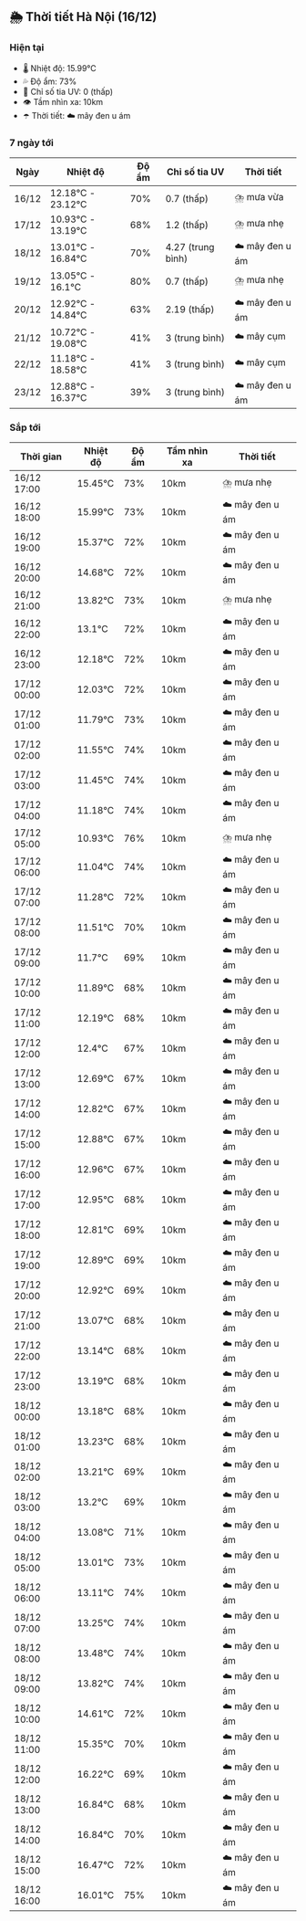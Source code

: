 ## 🌦️ Thời tiết Hà Nội (16/12)

### Hiện tại

- 🌡️ Nhiệt độ: 15.99℃
- 💦 Độ ẩm: 73%
- 🌟 Chỉ số tia UV: 0 (thấp)
- 👁️ Tầm nhìn xa: 10km
- ☂️ Thời tiết: ☁️ mây đen u ám

### 7 ngày tới

| Ngày | Nhiệt độ | Độ ẩm | Chỉ số tia UV | Thời tiết |
| --- | --- | --- | --- | --- |
| 16/12 | 12.18℃ - 23.12℃ | 70% | 0.7 (thấp) | ⛈️ mưa vừa |
| 17/12 | 10.93℃ - 13.19℃ | 68% | 1.2 (thấp) | ⛈️ mưa nhẹ |
| 18/12 | 13.01℃ - 16.84℃ | 70% | 4.27 (trung bình) | ☁️ mây đen u ám |
| 19/12 | 13.05℃ - 16.1℃ | 80% | 0.7 (thấp) | ⛈️ mưa nhẹ |
| 20/12 | 12.92℃ - 14.84℃ | 63% | 2.19 (thấp) | ☁️ mây đen u ám |
| 21/12 | 10.72℃ - 19.08℃ | 41% | 3 (trung bình) | ☁️ mây cụm |
| 22/12 | 11.18℃ - 18.58℃ | 41% | 3 (trung bình) | ☁️ mây cụm |
| 23/12 | 12.88℃ - 16.37℃ | 39% | 3 (trung bình) | ☁️ mây đen u ám |

### Sắp tới

| Thời gian | Nhiệt độ | Độ ẩm | Tầm nhìn xa | Thời tiết |
| --- | --- | --- | --- | --- |
| 16/12 17:00 | 15.45℃ | 73% | 10km | ⛈️ mưa nhẹ |
| 16/12 18:00 | 15.99℃ | 73% | 10km | ☁️ mây đen u ám |
| 16/12 19:00 | 15.37℃ | 72% | 10km | ☁️ mây đen u ám |
| 16/12 20:00 | 14.68℃ | 72% | 10km | ☁️ mây đen u ám |
| 16/12 21:00 | 13.82℃ | 73% | 10km | ⛈️ mưa nhẹ |
| 16/12 22:00 | 13.1℃ | 72% | 10km | ☁️ mây đen u ám |
| 16/12 23:00 | 12.18℃ | 72% | 10km | ☁️ mây đen u ám |
| 17/12 00:00 | 12.03℃ | 72% | 10km | ☁️ mây đen u ám |
| 17/12 01:00 | 11.79℃ | 73% | 10km | ☁️ mây đen u ám |
| 17/12 02:00 | 11.55℃ | 74% | 10km | ☁️ mây đen u ám |
| 17/12 03:00 | 11.45℃ | 74% | 10km | ☁️ mây đen u ám |
| 17/12 04:00 | 11.18℃ | 74% | 10km | ☁️ mây đen u ám |
| 17/12 05:00 | 10.93℃ | 76% | 10km | ⛈️ mưa nhẹ |
| 17/12 06:00 | 11.04℃ | 74% | 10km | ☁️ mây đen u ám |
| 17/12 07:00 | 11.28℃ | 72% | 10km | ☁️ mây đen u ám |
| 17/12 08:00 | 11.51℃ | 70% | 10km | ☁️ mây đen u ám |
| 17/12 09:00 | 11.7℃ | 69% | 10km | ☁️ mây đen u ám |
| 17/12 10:00 | 11.89℃ | 68% | 10km | ☁️ mây đen u ám |
| 17/12 11:00 | 12.19℃ | 68% | 10km | ☁️ mây đen u ám |
| 17/12 12:00 | 12.4℃ | 67% | 10km | ☁️ mây đen u ám |
| 17/12 13:00 | 12.69℃ | 67% | 10km | ☁️ mây đen u ám |
| 17/12 14:00 | 12.82℃ | 67% | 10km | ☁️ mây đen u ám |
| 17/12 15:00 | 12.88℃ | 67% | 10km | ☁️ mây đen u ám |
| 17/12 16:00 | 12.96℃ | 67% | 10km | ☁️ mây đen u ám |
| 17/12 17:00 | 12.95℃ | 68% | 10km | ☁️ mây đen u ám |
| 17/12 18:00 | 12.81℃ | 69% | 10km | ☁️ mây đen u ám |
| 17/12 19:00 | 12.89℃ | 69% | 10km | ☁️ mây đen u ám |
| 17/12 20:00 | 12.92℃ | 69% | 10km | ☁️ mây đen u ám |
| 17/12 21:00 | 13.07℃ | 68% | 10km | ☁️ mây đen u ám |
| 17/12 22:00 | 13.14℃ | 68% | 10km | ☁️ mây đen u ám |
| 17/12 23:00 | 13.19℃ | 68% | 10km | ☁️ mây đen u ám |
| 18/12 00:00 | 13.18℃ | 68% | 10km | ☁️ mây đen u ám |
| 18/12 01:00 | 13.23℃ | 68% | 10km | ☁️ mây đen u ám |
| 18/12 02:00 | 13.21℃ | 69% | 10km | ☁️ mây đen u ám |
| 18/12 03:00 | 13.2℃ | 69% | 10km | ☁️ mây đen u ám |
| 18/12 04:00 | 13.08℃ | 71% | 10km | ☁️ mây đen u ám |
| 18/12 05:00 | 13.01℃ | 73% | 10km | ☁️ mây đen u ám |
| 18/12 06:00 | 13.11℃ | 74% | 10km | ☁️ mây đen u ám |
| 18/12 07:00 | 13.25℃ | 74% | 10km | ☁️ mây đen u ám |
| 18/12 08:00 | 13.48℃ | 74% | 10km | ☁️ mây đen u ám |
| 18/12 09:00 | 13.82℃ | 74% | 10km | ☁️ mây đen u ám |
| 18/12 10:00 | 14.61℃ | 72% | 10km | ☁️ mây đen u ám |
| 18/12 11:00 | 15.35℃ | 70% | 10km | ☁️ mây đen u ám |
| 18/12 12:00 | 16.22℃ | 69% | 10km | ☁️ mây đen u ám |
| 18/12 13:00 | 16.84℃ | 68% | 10km | ☁️ mây đen u ám |
| 18/12 14:00 | 16.84℃ | 70% | 10km | ☁️ mây đen u ám |
| 18/12 15:00 | 16.47℃ | 72% | 10km | ☁️ mây đen u ám |
| 18/12 16:00 | 16.01℃ | 75% | 10km | ☁️ mây đen u ám |
